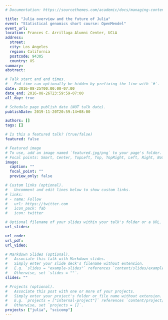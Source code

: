 ```yaml
---
# Documentation: https://sourcethemes.com/academic/docs/managing-content/

title: "Julia overview and the future of Julia"
event: "Statistical genomics short course: OpenMendel"
event_url:
location: Frances C. Arrillaga Alumni Center, UCLA
address:
  street:
  city: Los Angeles
  region: California
  postcode: 94305
  country: US
summary:
abstract:

# Talk start and end times.
#   End time can optionally be hidden by prefixing the line with `#`.
date: 2016-08-25T00:00:00-07:00
date_end: 2016-08-26T23:59:59-07:00
all_day: true

# Schedule page publish date (NOT talk date).
publishDate: 2019-11-20T20:59:14+08:00

authors: []
tags: []

# Is this a featured talk? (true/false)
featured: false

# Featured image
# To use, add an image named `featured.jpg/png` to your page's folder.
# Focal points: Smart, Center, TopLeft, Top, TopRight, Left, Right, BottomLeft, Bottom, BottomRight.
image:
  caption: ""
  focal_point: ""
  preview_only: false

# Custom links (optional).
#   Uncomment and edit lines below to show custom links.
# links:
# - name: Follow
#   url: https://twitter.com
#   icon_pack: fab
#   icon: twitter

# Optional filename of your slides within your talk's folder or a URL.
url_slides:

url_code:
url_pdf:
url_video:

# Markdown Slides (optional).
#   Associate this talk with Markdown slides.
#   Simply enter your slide deck's filename without extension.
#   E.g. `slides = "example-slides"` references `content/slides/example-slides.md`.
#   Otherwise, set `slides = ""`.
slides: ""

# Projects (optional).
#   Associate this post with one or more of your projects.
#   Simply enter your project's folder or file name without extension.
#   E.g. `projects = ["internal-project"]` references `content/project/deep-learning/index.md`.
#   Otherwise, set `projects = []`.
projects: ["julia", "scicomp"]
---
```

